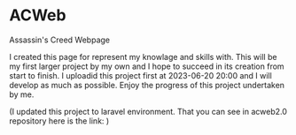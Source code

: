 # ACWeb
Assassin's Creed Webpage

I created this page for represent my knowlage and skills with.
This will be my first larger project by my own and I hope to succeed in its creation from start to finish.
I uploadid this project first at 2023-06-20 20:00 and I will develop as much as possible.
Enjoy the progress of this project undertaken by me.

(I updated this project to laravel environment. That you can see in acweb2.0 repository here is the link: )
